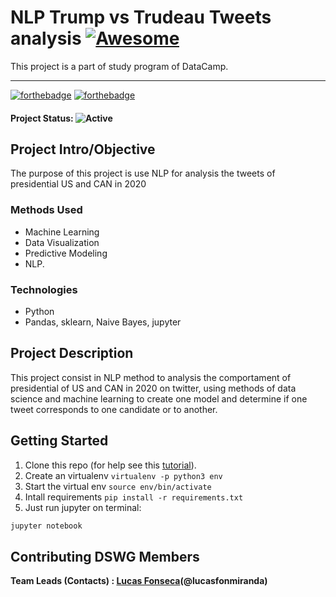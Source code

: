 # NLP Trump vs Trudeau Tweets analysis [![Awesome](https://cdn.rawgit.com/sindresorhus/awesome/d7305f38d29fed78fa85652e3a63e154dd8e8829/media/badge.svg)](https://github.com/sindresorhus/awesome#readme)

This project is a part of study program of DataCamp.

------

[![forthebadge](https://forthebadge.com/images/badges/makes-people-smile.svg)](https://forthebadge.com)
[![forthebadge](https://forthebadge.com/images/badges/built-with-love.svg)](https://forthebadge.com)

#### Project Status: ![Active](https://img.shields.io/github/last-commit/lucasfonmiranda/datacamp-trump-vs-trudeau)

## Project Intro/Objective

The purpose of this project is use NLP for analysis the tweets of presidential US and CAN in 2020   

### Methods Used

* Machine Learning
* Data Visualization
* Predictive Modeling
* NLP.

### Technologies

* Python
* Pandas, sklearn, Naive Bayes, jupyter

## Project Description

This project consist in NLP method to analysis the comportament of presidential of US and CAN in 2020 on twitter, using methods of data science and machine learning to create one model and determine if one tweet corresponds to one candidate or to another.

## Getting Started

1. Clone this repo (for help see this [tutorial](https://help.github.com/articles/cloning-a-repository/)).
2. Create an virtualenv `virtualenv -p python3 env`
3. Start the virtual env `source env/bin/activate`
4. Intall requirements `pip install -r requirements.txt`
5. Just run jupyter on terminal:

```bash
jupyter notebook
```

## Contributing DSWG Members

**Team Leads (Contacts) : [Lucas Fonseca](https://github.com/lucasfonmiranda)(@lucasfonmiranda)**
